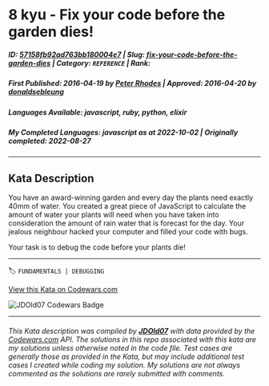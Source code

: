 # 8 kyu - Fix your code before the garden dies! 

##### **ID**: [57158fb92ad763bb180004e7](https://www.codewars.com/kata/57158fb92ad763bb180004e7) | **Slug**: [fix-your-code-before-the-garden-dies](https://www.codewars.com/kata/57158fb92ad763bb180004e7) | **Category**: `REFERENCE` | **Rank**: <span style="color:white">8 kyu</span>

##### **First Published**: 2016-04-19 ***by*** [Peter Rhodes](https://www.codewars.com/users/Peter%20Rhodes) | **Approved**: 2016-04-20 ***by*** [donaldsebleung](https://www.codewars.com/users/donaldsebleung)

##### **Languages Available**: javascript, ruby, python, elixir

##### **My Completed Languages**: javascript ***as at*** 2022-10-02 | **Originally completed**: 2022-08-27

---

## Kata Description


You have an award-winning garden and every day the plants need exactly 40mm of water. You created a great piece of JavaScript to calculate the amount of water your plants will need when you have taken into consideration the amount of rain water that is forecast for the day. Your jealous neighbour hacked your computer and filled your code with bugs. 



Your task is to debug the code before your plants die!



---


🏷 `FUNDAMENTALS | DEBUGGING`


[View this Kata on Codewars.com](https://www.codewars.com/kata/57158fb92ad763bb180004e7)

![](https://www.codewars.com/users/jdold07/badges/large "JDOld07 Codewars Badge")

---

###### *This Kata description was compiled by [**JDOld07**](https://tpstech.dev) with data provided by the [Codewars.com](https://www.codewars.com) API.  The solutions in this repo associated with this kata are my solutions unless otherwise noted in the code file.  Test cases are generally those as provided in the Kata, but may include additional test cases I created while coding my solution.  My solutions are not always commented as the solutions are rarely submitted with comments.*
